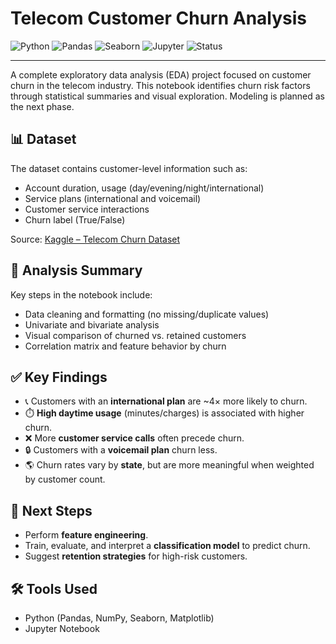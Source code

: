 # Telecom Customer Churn Analysis

![Python](https://img.shields.io/badge/Python-3.11-blue?logo=python)
![Pandas](https://img.shields.io/badge/Pandas-Data_Analysis-lightgrey?logo=pandas)
![Seaborn](https://img.shields.io/badge/Seaborn-Visualization-orange?logo=plotly)
![Jupyter](https://img.shields.io/badge/Made%20with-Jupyter%20Notebook-orange?logo=jupyter)
![Status](https://img.shields.io/badge/Status-EDA%20Complete%2C%20Modeling%20Pending-yellow)

---

A complete exploratory data analysis (EDA) project focused on customer churn in the telecom industry. This notebook identifies churn risk factors through statistical summaries and visual exploration. Modeling is planned as the next phase.

## 📊 Dataset

The dataset contains customer-level information such as:

- Account duration, usage (day/evening/night/international)
- Service plans (international and voicemail)
- Customer service interactions
- Churn label (True/False)

Source: [Kaggle – Telecom Churn Dataset](https://www.kaggle.com/datasets/mnassrib/telecom-churn-datasets/data)

## 🧪 Analysis Summary

Key steps in the notebook include:

- Data cleaning and formatting (no missing/duplicate values)
- Univariate and bivariate analysis
- Visual comparison of churned vs. retained customers
- Correlation matrix and feature behavior by churn

## ✅ Key Findings

- 📞 Customers with an **international plan** are ~4× more likely to churn.
- ⏱️ **High daytime usage** (minutes/charges) is associated with higher churn.
- ❌ More **customer service calls** often precede churn.
- 🔒 Customers with a **voicemail plan** churn less.
- 🌎 Churn rates vary by **state**, but are more meaningful when weighted by customer count.

## 🚀 Next Steps

- Perform **feature engineering**.
- Train, evaluate, and interpret a **classification model** to predict churn.
- Suggest **retention strategies** for high-risk customers.

## 🛠️ Tools Used

- Python (Pandas, NumPy, Seaborn, Matplotlib)
- Jupyter Notebook